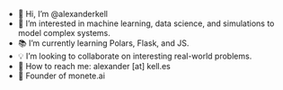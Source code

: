- 👋 Hi, I’m @alexanderkell
- 🤖 I’m interested in machine learning, data science, and simulations to model complex systems.
- 📚 I’m currently learning Polars, Flask, and JS.
- 💡 I’m looking to collaborate on interesting real-world problems.
- 📧 How to reach me: alexander [at] kell.es
- 🚀 Founder of monete.ai
